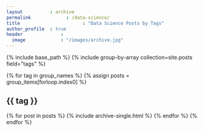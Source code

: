 ```yaml
---
layout	       	: archive
permalink			  : /data-science/
title						: "Data Science Posts by Tags"
author_profile	: true
header			    :
  image			    : "/images/archive.jpg"
---
```


{% include base_path %}
{% include group-by-array collection=site.posts field="tags" %}

{% for tag in group_names %}
  {% assign posts = group_items[forloop.index0] %}
  <h2 id="{{ tag | slugify }}" class="archive__subtitle">{{ tag }}</h2>
  {% for post in posts %}
    {% include archive-single.html %}
  {% endfor %}
{% endfor %}
